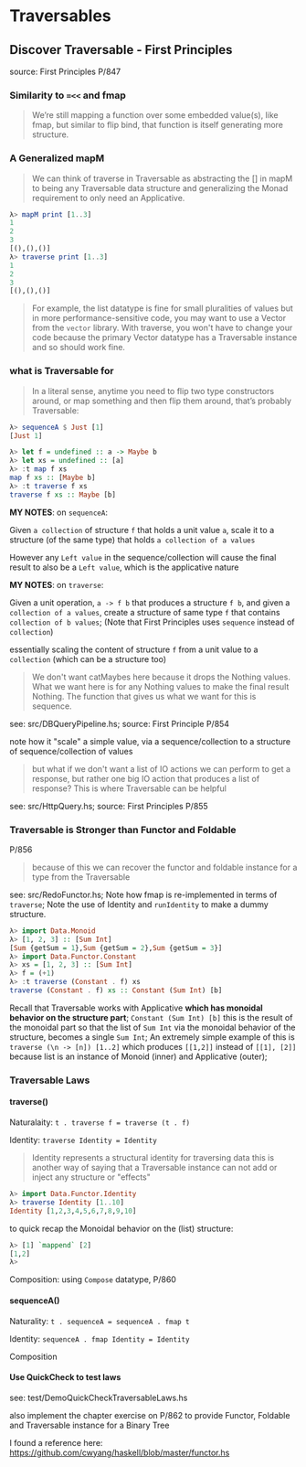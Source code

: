 # Traversables

## Discover Traversable - First Principles

source: First Principles P/847

### Similarity to `=<<` and fmap

> We’re still mapping a function over some embedded value(s), like fmap, but similar to flip bind, that function is itself generating more structure.

### A Generalized mapM

> We can think of traverse in Traversable as abstracting the [] in mapM to being any Traversable data structure and generalizing the Monad requirement to only need an Applicative.

```haskell
λ> mapM print [1..3]
1
2
3
[(),(),()]
λ> traverse print [1..3]
1
2
3
[(),(),()]
```

> For example, the list datatype is fine for small pluralities of values but in more performance-sensitive code, you may want to use a Vector from the `vector` library. With traverse, you won't have to change your code because the primary Vector datatype has a Traversable instance and so should work fine.

### what is Traversable for

> In a literal sense, anytime you need to flip two type constructors around, or map something and then flip them around, that’s probably Traversable:

```haskell
λ> sequenceA $ Just [1]
[Just 1]

λ> let f = undefined :: a -> Maybe b
λ> let xs = undefined :: [a]
λ> :t map f xs
map f xs :: [Maybe b]
λ> :t traverse f xs
traverse f xs :: Maybe [b]
```

**MY NOTES**: on `sequenceA`:

Given `a collection` of structure `f` that holds a unit value `a`, scale it to a structure (of the same type) that holds `a collection of a values`

However any `Left value` in the sequence/collection will cause the final
result to also be a `Left value`, which is the applicative nature

**MY NOTES**: on `traverse`:

Given a unit operation, `a -> f b` that produces a structure `f b`,
and given a `collection of a values`, create a structure of same type
 `f` that contains `collection of b values`; (Note that First Principles
uses `sequence` instead of `collection`)

essentially scaling the content of structure `f` from a unit value to
a `collection` (which can be a structure too)

> We don't want catMaybes here because it drops the Nothing values.
What we want here is for any Nothing values to make the final result
Nothing. The function that gives us what we want for this is sequence.

see: src/DBQueryPipeline.hs; source: First Principle P/854

note how it "scale" a simple value, via a sequence/collection to a
structure of sequence/collection of values

> but what if we don't want a list of IO actions we can perform to
get a response, but rather one big IO action that produces a list
of response? This is where Traversable can be helpful

see: src/HttpQuery.hs; source: First Principles P/855

### Traversable is Stronger than Functor and Foldable

P/856

> because of this we can recover the functor and foldable instance
> for a type from the Traversable

see: src/RedoFunctor.hs; Note how fmap is re-implemented in terms of
`traverse`; Note the use of Identity and `runIdentity` to make a
dummy structure.

```haskell
λ> import Data.Monoid
λ> [1, 2, 3] :: [Sum Int]
[Sum {getSum = 1},Sum {getSum = 2},Sum {getSum = 3}]
λ> import Data.Functor.Constant
λ> xs = [1, 2, 3] :: [Sum Int]
λ> f = (+1)
λ> :t traverse (Constant . f) xs
traverse (Constant . f) xs :: Constant (Sum Int) [b]
```

Recall that Traversable works with Applicative **which has monoidal
behavior on the structure part**; `Constant (Sum Int) [b]` this is the
result of the monoidal part so that the list of `Sum Int` via the
monoidal behavior of the structure, becomes a single `Sum Int`;
An extremely simple example of this is `traverse (\n -> [n]) [1..2]`
which produces `[[1,2]]` instead of `[[1], [2]]` because list is an
instance of Monoid (inner) and Applicative (outer);

### Traversable Laws

#### traverse()

Naturalaity: `t . traverse f = traverse (t . f)`

Identity: `traverse Identity = Identity`

> Identity represents a structural identity for traversing data
> this is another way of saying that a Traversable instance can not add or inject any structure or "effects"

```haskell
λ> import Data.Functor.Identity
λ> traverse Identity [1..10]
Identity [1,2,3,4,5,6,7,8,9,10]
```

to quick recap the Monoidal behavior on the (list) structure:

```haskell
λ> [1] `mappend` [2]
[1,2]
λ>
```

Composition: using `Compose` datatype, P/860

#### sequenceA()

Naturality: `t . sequenceA = sequenceA . fmap t`

Identity: `sequenceA . fmap Identity = Identity`

Composition

#### Use QuickCheck to test laws

see: test/DemoQuickCheckTraversableLaws.hs

also implement the chapter exercise on P/862
to provide Functor, Foldable and Traversable instance
for a Binary Tree

I found a reference here: <https://github.com/cwyang/haskell/blob/master/functor.hs>
